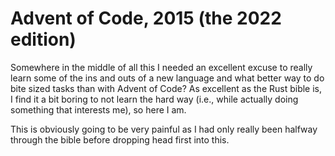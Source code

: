 # Advent of Code, 2015 (the 2022 edition)

Somewhere in the middle of all this I needed an excellent
excuse to really learn some of the ins and outs of 
a new language and what better way to do
bite sized tasks than with Advent of Code? As excellent
as the Rust bible is, I find it a bit boring to not learn 
the hard way (i.e., while actually doing something that
interests me), so here I am. 

This is obviously going to be very painful as I had 
only really been halfway through the bible before 
dropping head first into this. 